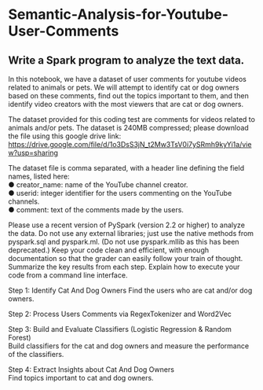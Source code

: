 # Semantic-Analysis-for-Youtube-User-Comments

## Write a Spark program to analyze the text data.

In this notebook, we have a dataset of user comments for youtube videos related to animals or pets. We will attempt to identify cat or dog owners 
based on these comments, find out the topics important to them, and then identify video creators with the most viewers that are cat or dog owners.

The dataset provided for this coding test are comments for videos related to animals and/or pets. The dataset is 240MB compressed; please download the file using this google drive link:
https://drive.google.com/file/d/1o3DsS3jN_t2Mw3TsV0i7ySRmh9kyYi1a/view?usp=sharing

 The dataset file is comma separated, with a header line defining the field names, listed here:  
● creator_name: name of the YouTube channel creator.  
● userid: integer identifier for the users commenting on the YouTube channels.  
● comment: text of the comments made by the users.  

Please use a recent version of PySpark (version 2.2 or higher) to analyze the data. Do not use
any external libraries; just use the native methods from pyspark.sql and pyspark.ml. (Do not
use pyspark.mllib as this has been deprecated.) Keep your code clean and efficient, with
enough documentation so that the grader can easily follow your train of thought. Summarize
the key results from each step. Explain how to execute your code from a command line
interface.

Step 1: Identify Cat And Dog Owners
Find the users who are cat and/or dog owners.

Step 2: Process Users Comments via RegexTokenizer and Word2Vec

Step 3: Build and Evaluate Classifiers (Logistic Regression & Random Forest)  
Build classifiers for the cat and dog owners and measure the performance of the classifiers.

Step 4: Extract Insights about Cat And Dog Owners  
Find topics important to cat and dog owners.
